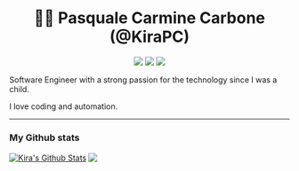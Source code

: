 <div align="center">

# 👨‍💻 **Pasquale Carmine Carbone (@KiraPC)**

[![](https://img.shields.io/badge/Code-JavaScript-informational?style=flat&logo=javascript&logoColor=white&color=AC4142)](https://developer.mozilla.org/it/docs/Web/JavaScript)
[![](https://img.shields.io/badge/Code-Python-informational?style=flat&logo=python&logoColor=white&color=AC4142)](https://developer.mozilla.org/it/docs/Web/Python)
[![](https://img.shields.io/badge/Editor-VSCode-informational?style=flat&logo=visual-studio-code&logoColor=white&color=AC4142)](https://code.visualstudio.com/)

</div>

Software Engineer with a strong passion for the technology since I was a child.

I love coding and automation.

<hr>

### My Github stats

<a href="https://github.com/KiraPC">
<img align="center" alt="Kira's Github Stats" src="https://github-readme-stats.codestackr.vercel.app/api?username=KiraPC&show_icons=true&hide_border=true&count_private=true&include_all_commits=true&theme=algolia" /></a>


<a href="https://github.com/KiraPC">
  <img align="center" src="https://github-readme-stats.anuraghazra1.vercel.app/api/top-langs/?username=KiraPC&layout=compact&theme=algolia" />
</a>
